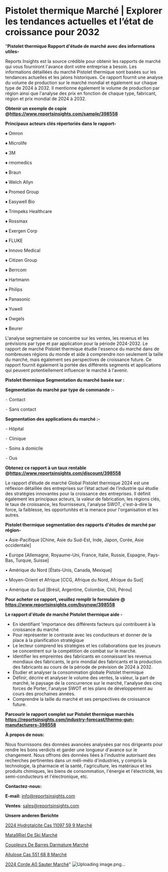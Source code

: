 # Pistolet thermique Marché | Explorer les tendances actuelles et l’état de croissance pour 2032

"<strong>Pistolet thermique Rapport d'étude de marché avec des informations utiles-</strong>

Reports Insights est la source crédible pour obtenir les rapports de marché qui vous fourniront l'avance dont votre entreprise a besoin. Les informations détaillées du marché Pistolet thermique sont basées sur les tendances actuelles et les jalons historiques. Ce rapport fournit une analyse du volume de production sur le marché mondial et également sur chaque type de 2024 à 2032. Il mentionne également le volume de production par région ainsi que l'analyse des prix en fonction de chaque type, fabricant, région et prix mondial de 2024 à 2032.

<strong><b>Obtenir un exemple de copie @</b></strong><a href=https://www.reportsinsights.com/sample/398558><strong><b>https://www.reportsinsights.com/sample/398558</b></strong></a>

<b>Principaux acteurs clés répertoriés dans le rapport-</b>

<b> </b>♦ Omron

♦ Microlife

♦ 3M

♦ rmomedics

♦ Braun

♦ Welch Allyn

♦ Promed Group

♦ Easywell Bio

♦ Trimpeks Healthcare

♦ Rossmax

♦ Exergen Corp

♦ FLUKE

♦ Innovo Medical

♦ Citizen Group

♦ Berrcom

♦ Hartmann

♦ Philips

♦ Panasonic

♦ Yuwell

♦ Owgels

♦ Beurer

L'analyse segmentaire se concentre sur les ventes, les revenus et les prévisions par type et par application pour la période 2024-2032. Le rapport de marché Pistolet thermique étudie l'essence du marché dans de nombreuses régions du monde et aide à comprendre non seulement la taille du marché, mais également ses perspectives de croissance future. Ce rapport fournit également la portée des différents segments et applications qui peuvent potentiellement influencer le marché à l'avenir.

<strong>Pistolet thermique Segmentation du marché basée sur :</strong>

<strong>Segmentation du marché par type de commande :-</strong>

⁃ Contact

⁃ Sans contact

<strong>Segmentation des applications du marché :-</strong>

⁃ Hôpital

⁃ Clinique

⁃ Soins à domicile

⁃ Ous

<strong><b>Obtenez ce rapport à un taux rentable @</b></strong><a href=https://www.reportsinsights.com/discount/398558><strong><b>https://www.reportsinsights.com/discount/398558</b></strong></a>

Le rapport d’étude de marché Global Pistolet thermique 2024 est une réflexion détaillée des entreprises sur l’état actuel de l’industrie qui étudie des stratégies innovantes pour la croissance des entreprises. Il définit également les principaux acteurs, la valeur de fabrication, les régions clés, le taux de croissance, les fournisseurs, l'analyse SWOT, c'est-à-dire la force, la faiblesse, les opportunités et la menace pour l'organisation et les autres.

<strong>Pistolet thermique segmentation des rapports d'études de marché par région-</strong>

• Asie-Pacifique [Chine, Asie du Sud-Est, Inde, Japon, Corée, Asie occidentale]

• Europe [Allemagne, Royaume-Uni, France, Italie, Russie, Espagne, Pays-Bas, Turquie, Suisse]

• Amérique du Nord [États-Unis, Canada, Mexique]

• Moyen-Orient et Afrique [CCG, Afrique du Nord, Afrique du Sud]

• Amérique du Sud [Brésil, Argentine, Colombie, Chili, Pérou]

<strong>Pour acheter ce rapport, veuillez remplir le formulaire @   <a href=https://www.reportsinsights.com/buynow/398558>https://www.reportsinsights.com/buynow/398558</a></strong>

<strong>Le rapport d'étude de marché Pistolet thermique aide -</strong>
<ul>
  <li>En identifiant 'importance des différents facteurs qui contribuent à la croissance du marché</li>
  <li>Pour représenter le contraste avec les conducteurs et donner de la place à la planification stratégique</li>
  <li>Le lecteur comprend les stratégies et les collaborations que les joueurs se concentrent sur la compétition de combat sur le marché.</li>
  <li>Identifier les empreintes des fabricants en connaissant les revenus mondiaux des fabricants, le prix mondial des fabricants et la production des fabricants au cours de la période de prévision de 2024 à 2032.</li>
  <li>Étudier et analyser la consommation globale Pistolet thermique</li>
  <li>Définir, décrire et analyser le volume des ventes, la valeur, la part de marché, le paysage de la concurrence sur le marché, l'analyse des cinq forces de Porter, l'analyse SWOT et les plans de développement au cours des prochaines années.</li>
  <li>Comprendre la taille du marché et ses perspectives de croissance future.</li>
</ul>

<strong>Parcourir le rapport complet sur Pistolet thermique marchés <a href=https://reportsinsights.com/industry-forecast/thermo-gun-manufacturers-398558>https://reportsinsights.com/industry-forecast/thermo-gun-manufacturers-398558</a></strong>

<strong>À propos de nous:</strong>

Nous fournissons des données avancées analysées par nos dirigeants pour rendre les bons verdicts et garder une longueur d'avance sur le changement. Nous offrons des données liées à l'industrie autorisant des recherches pertinentes dans un méli-mélo d'industries, y compris la technologie, la pharmacie et la santé, l'agriculture, les matériaux et les produits chimiques, les biens de consommation, l'énergie et l'électricité, les semi-conducteurs et l'électronique, etc.

<strong>Contactez-nous:</strong>

<strong>E-mail:</strong> <a href=mailto:info@reportsinsights.com>info@reportsinsights.com</a>

<strong>Ventes</strong>: <a href=mailto:sales@reportsinsights.com>sales@reportsinsights.com</a>

<strong>Unsere anderen Berichte</strong>

<a href=https://www.linkedin.com/pulse/2024-hydrotalcite-cas-11097-59-9-march%C3%A9-6lz2c/>2024 Hydrotalcite Cas 11097 59 9 Marché</a>

<a href=https://www.linkedin.com/pulse/mat%C3%A9riel-de-ski-march%C3%A9-la-taille-2024-tendance-eklkc/>Mata9Riel De Ski Marché</a>

<a href=https://www.linkedin.com/pulse/coupleurs-de-barres-darmature-marchéanalyse-ihfqc/>Coupleurs De Barres Darmature Marché</a>

<a href=https://www.linkedin.com/pulse/allulose-cas-551-68-8-march%C3%A9-segmentation-1eatf/>Allulose Cas 551 68 8 Marché</a>

<a href=https://www.linkedin.com/pulse/2024-corde-%C3%A0-sauter-march%C3%A9-de-rapport-analyse-yz0zc/>2024 Corde A0 Sauter Marché</a>"
![Uploading image.png…]()
